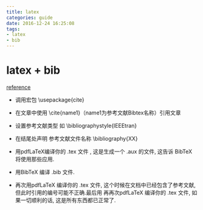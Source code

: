 ```yaml
---
title: latex
categories: guide
date: 2016-12-24 16:25:08
tags:
- latex
- bib
---
```


# latex + bib
[reference](https://www.zhihu.com/question/30344123?sort=created)

* 调用宏包 \usepackage{cite}
* 在文章中使用 \cite{name1}（name1为参考文献Bibtex名称）引用文章
* 设置参考文献类型 如 \bibliographystyle{IEEEtran}
* 在结尾处声明 参考文献文件名称 \bibliography{XX}


* 用pdfLaTeX编译你的 .tex 文件 , 这是生成一个 .aux 的文件, 这告诉 BibTeX 将使用那些应用.
* 用BibTeX 编译 .bib 文件.
* 再次用pdfLaTeX 编译你的 .tex 文件, 这个时候在文档中已经包含了参考文献, 但此时引用的编号可能不正确.最后用 再再次pdfLaTeX 编译你的 .tex 文件, 如果一切顺利的话, 这是所有东西都已正常了.